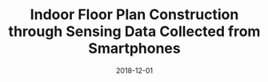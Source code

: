 ---
title: "Indoor Floor Plan Construction through Sensing Data Collected from Smartphones"
collection: publications
permalink: publications/Indoor_Floor_Plan_Construction_through_Sensing_Data_Collected_from_Smartphones.pdf
category: 'crowdsensing, machine learning, indoor floor plan construction'
date: 2018-12-01
venue: 'IEEE Internet of Things Journal (IoT-J)'
citation: 'Z. Peng, S. Gao, B. Xiao, G. Wei, S. Guo, and Y. Yang, "Indoor Floor Plan Construction through Sensing Data Collected from Smartphones", <i>IEEE Internet of Things Journal (IoT-J)</i>, Vol. 5, No. 6, Dec. 2018.'
citebib: publications/Indoor_Floor_Plan_Construction_through_Sensing_Data_Collected_from_Smartphones.html
---